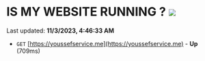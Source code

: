# IS MY WEBSITE RUNNING ? [![](https://img.shields.io/static/v1?label=Sponsor&message=%E2%9D%A4&logo=GitHub&color=%23fe8e86)](https://github.com/sponsors/<username>)

Last updated: **11/3/2023, 4:46:33 AM**

- `GET` [https://youssefservice.me](https://youssefservice.me) - **Up** (709ms)
